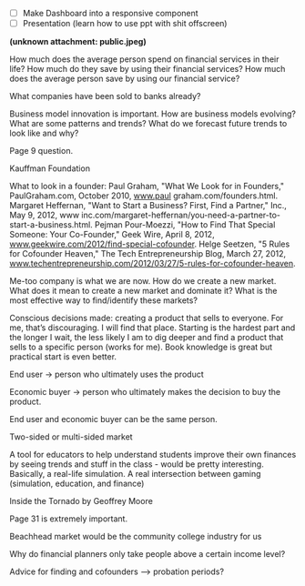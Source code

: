 - [ ] Make Dashboard into a responsive component 
- [ ] Presentation (learn how to use ppt with shit offscreen)

 **(unknown attachment: public.jpeg)** 


How much does the average person spend on financial services in their life? How much do they save by using their financial services? How much does the average person save by using our financial service? 

What companies have been sold to banks already?

Business model innovation is important. How are business models evolving? What are some patterns and trends? What do we forecast future trends to look like and why? 

Page 9 question.

Kauffman Foundation 

What to look in a founder:
Paul Graham, "What We Look for in Founders," PaulGraham.com, October 2010, www.paul
graham.com/founders.html.
Margaret Heffernan, "Want to Start a Business? First, Find a Partner," Inc., May 9, 2012, www
inc.com/margaret-heffernan/you-need-a-partner-to-start-a-business.html.
Pejman Pour-Moezzi, "How to Find That Special Someone: Your Co-Founder," Geek Wire,
April 8, 2012, www.geekwire.com/2012/find-special-cofounder.
Helge Seetzen, "5 Rules for Cofounder Heaven," The Tech Entrepreneurship Blog, March 27, 2012, www.techentrepreneurship.com/2012/03/27/5-rules-for-cofounder-heaven.

Me-too company is what we are now. How do we create a new market. What does it mean to create a new market and dominate it? What is the most effective way to find/identify these markets?

Conscious decisions made: creating a product that sells to everyone. For me, that’s discouraging. I will find that place. Starting is the hardest part and the longer I wait, the less likely I am to dig deeper and find a product that sells to a specific person (works for me). Book knowledge is great but practical start is even better. 

End user -> person who ultimately uses the product 

Economic buyer -> person who ultimately makes the decision to buy the product.

End user and economic buyer can be the same person. 

Two-sided or multi-sided market 

A tool for educators to help understand students improve their own finances by seeing trends and stuff in the class - would be pretty interesting. Basically, a real-life simulation. A real intersection between gaming (simulation, education, and finance) 

Inside the Tornado by Geoffrey Moore 

Page 31 is extremely important. 

Beachhead market would be the community college industry for us 

Why do financial planners only take people above a certain income level?


Advice for finding and  cofounders —> probation periods?